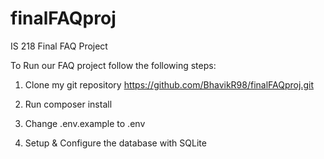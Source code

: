 # finalFAQproj
IS 218 Final FAQ Project

To Run our FAQ project follow the following steps:

1) Clone my git repository 
https://github.com/BhavikR98/finalFAQproj.git

2) Run composer install

3) Change .env.example to .env

4) Setup & Configure the database with SQLite
